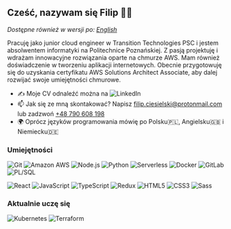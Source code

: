 ## Cześć, nazywam się Filip 👋🏻

_Dostępne również w wersji po: [English](README.md)_

Pracuję jako junior cloud engineer w Transition Technologies PSC i jestem absolwentem informatyki na Politechnice Poznańskiej. Z pasją projektuję i wdrażam innowacyjne rozwiązania oparte na chmurze AWS. Mam również doświadczenie w tworzeniu aplikacji internetowych. Obecnie przygotowuję się do uzyskania certyfikatu AWS Solutions Architect Associate, aby dalej rozwijać swoje umiejętności chmurowe.

- ✍ Moje CV odnaleźć można na <img alt="LinkedIn" src="https://img.shields.io/badge/Linkedin%20-%230077B5.svg?&style=flat&logo=linkedin&logoColor=white"/></a>
- 📫 Jak się ze mną skontakować? Napisz [filip.ciesielski@protonmail.com](mailto:filip.ciesielski@protonmail.com?subject=[GitHub]%20Source%20Han%20Sans) lub zadzwoń [+48 790 608 198](tel:790608198)
- 🌍 Oprócz języków programowania mówię po Polsku🇵🇱, Angielsku🇬🇧 i Niemiecku🇩🇪

### Umiejętności

![Git](https://img.shields.io/static/v1?style=for-the-badge&message=Git&color=E44C30&logo=Git&logoColor=FFFFFF&label=)
![Amazon AWS](https://img.shields.io/static/v1?style=for-the-badge&message=Amazon+AWS&color=232F3E&logo=Amazon+AWS&logoColor=FFFFFF&label=)
![Node.js](https://img.shields.io/static/v1?style=for-the-badge&message=Node.js&color=339933&logo=Node.js&logoColor=FFFFFF&label=)
![Python](https://img.shields.io/static/v1?style=for-the-badge&message=Python&color=3776AB&logo=Python&logoColor=FFFFFF&label=)
![Serverless](https://img.shields.io/static/v1?style=for-the-badge&message=Serverless&color=FD5750&logo=Serverless&logoColor=FFFFFF&label=)
![Docker](https://img.shields.io/static/v1?style=for-the-badge&message=Docker&color=2496ED&logo=Docker&logoColor=FFFFFF&label=)
![GitLab](https://img.shields.io/static/v1?style=for-the-badge&message=CI/CD&color=FC6D26&logo=GitLab&logoColor=FFFFFF&label=)
![PL/SQL](https://img.shields.io/static/v1?style=for-the-badge&message=pl/sql&color=yellow&logo=Oracle&logoColor=FFFFFF&label=)


![React](https://img.shields.io/static/v1?style=for-the-badge&message=React&color=blue&logo=React&logoColor=white&label=)
![JavaScript](https://img.shields.io/static/v1?style=for-the-badge&message=JavaScript&color=yellow&logo=JavaScript&logoColor=white&label=)
![TypeScript](https://img.shields.io/static/v1?style=for-the-badge&message=TypeScript&color=3178C6&logo=TypeScript&logoColor=FFFFFF&label=)
![Redux](https://img.shields.io/static/v1?style=for-the-badge&message=Redux&color=764ABC&logo=Redux&logoColor=FFFFFF&label=)
![HTML5](https://img.shields.io/static/v1?style=for-the-badge&message=HTML5&color=E34F26&logo=HTML5&logoColor=FFFFFF&label=)
![CSS3](https://img.shields.io/static/v1?style=for-the-badge&message=CSS3&color=1572B6&logo=CSS3&logoColor=FFFFFF&label=)
![Sass](https://img.shields.io/static/v1?style=for-the-badge&message=Sass&color=CC6699&logo=Sass&logoColor=FFFFFF&label=)

### Aktualnie uczę się

![Kubernetes](https://img.shields.io/static/v1?style=for-the-badge&message=Kubernetes&color=326CE5&logo=Kubernetes&logoColor=FFFFFF&label=)
![Terraform](https://img.shields.io/static/v1?style=for-the-badge&message=Terraform&color=7B42BC&logo=Terraform&logoColor=FFFFFF&label=)

<!--
**filipciesielski7/filipciesielski7** is a ✨ _special_ ✨ repository because its `README.md` (this file) appears on your GitHub profile.

Here are some ideas to get you started:

- 🔭 I’m currently working on ...
- 🌱 I’m currently learning ...
- 👯 I’m looking to collaborate on ...
- 🤔 I’m looking for help with ...
- 💬 Ask me about ...
- 📫 How to reach me: ...
- 😄 Pronouns: ...
- ⚡ Fun fact: ...
-->
